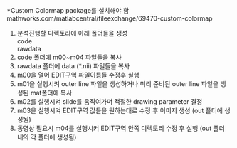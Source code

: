 *Custom Colormap package를 설치해야 함  
mathworks.com/matlabcentral/fileexchange/69470-custom-colormap

1. 분석진행할 디렉토리에 아래 폴더들을 생성  
  code  
  rawdata  
2. code 폴더에 m00~m04 파일들을 복사
3. rawdata 폴더에 data (*.nii) 파일들을 복사
4. m00을 열어 EDIT구역 파일이름들 수정후 실행
5. m01을 실행시켜 outer line 파일을 생성하거나 미리 준비된 outer line 파일을 생성된 mat폴더에 복사
6. m02를 실행시켜 slide를 움직여가며 적절한 drawing parameter 결정
7. m03을 실행시켜 EDIT구역 값들을 원하는대로 수정 후 이미지 생성 (out 폴더에 생성됨)
8. 동영상 필요시 m04를 실행시켜 EDIT구역 안쪽 디렉토리 수정 후 실행 (out 폴더 내의 각 폴더에 생성됨)
